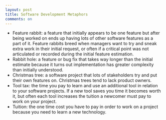 ```yaml
---
layout: post
title: Software Development Metaphors
comments: on
---
```

- Feature rabbit: a feature that initially appears to be one feature but after being worked on ends up having lots of other software features as a part of it. Feature rabbits breed when managers want to try and sneak extra work in their initial request, or often if a critical point was not articulated or recorded during the initial feature estimation.
- Rabbit hole: a feature or bug fix that takes way longer than the initial estimate because it turns out implementation has greater complexity than initially understood. 
- Christmas tree: a software project that lots of stakeholders try and put their own features on. Christmas trees tend to lack product owners.
- Tool tax: the time you pay to learn and use an additional tool in relation to your software projects. If a new tool saves you time it becomes worth it, but often each tool increases the tuition a newcomer must pay to work on your project.
- Tuition: the one time cost you have to pay in order to work on a project because you need to learn a new technology.